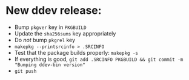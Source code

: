 # New ddev release:

* Bump `pkgver` key in `PKGBUILD`
* Update the `sha256sums` key appropriately
* Do _not_ bump `pkgrel` key
* `makepkg --printsrcinfo > .SRCINFO`
* Test that the package builds properly: `makepkg -s`
* If everything is good, `git add .SRCINFO PKGBUILD && git commit -m "Bumping ddev-bin version"`
* `git push`
